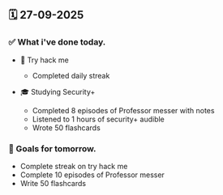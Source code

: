 ## 🗓️ 27-09-2025

### ✅ What i've done today.
- 👾 Try hack me
    - Completed daily streak

- 🎓 Studying Security+
    - Completed 8 episodes of Professor messer with notes
    - Listened to 1 hours of security+ audible
    - Wrote 50 flashcards


### 🎯 Goals for tomorrow.
- Complete streak on try hack me
- Complete 10 episodes of Professor messer
- Write 50 flashcards